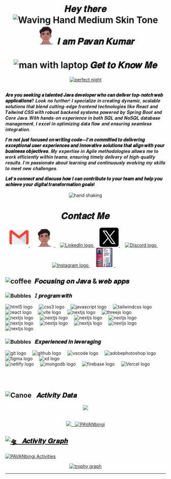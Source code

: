 <meta charset="UTF-8">
<meta name="viewport" content="width=device-width, initial-scale=1.0">
<meta name="description" content="Shahram Shakiba's GitHub profile. Web Developer skilled in Three.js, WebGL, GLSL, GSAP, React.js, Next.js, Tailwind CSS, JavaScript, HTML, CSS and Blender.">
<meta name="author" content="Shahram Shakiba">
<meta name="keywords" content="Shahram Shakiba, Web Developer, Three.js, WebGL, GLSL, GSAP, React, Next, Tailwindcss, JavaScript, CSS, HTML, Blender, 3D, Shader">

<meta http-equiv='cache-control' content='no-cache'> 
<meta http-equiv='expires' content='0'> 
<meta http-equiv='pragma' content='no-cache'>

<meta property="og:title" content="Shahram Shakiba's GitHub Profile">
<meta property="og:description" content=" Web Developer skilled in Three.js, WebGL, GLSL, GSAP, React.js, Next.js, Tailwind CSS, JavaScript, HTML, CSS and Blender.">
<meta property="og:image" content="https://github.com/user-attachments/assets/f66bb321-601e-4483-a70e-e941c7c42581">
<meta property="og:url" content="https://github.com/ShahramShakiba">
<meta property="og:type" content="website">

<!--============================== WELCOME IMAGE ==============================-->
<div align='center'> 
  <h1>
   𝑯𝒆𝒚 𝒕𝒉𝒆𝒓𝒆 <img src="https://raw.githubusercontent.com/Tarikul-Islam-Anik/Animated-Fluent-Emojis/master/Emojis/Hand%20gestures/Waving%20Hand%20Medium%20Skin%20Tone.png" alt="Waving Hand Medium Skin Tone" width="35" height="35" /> <img src="https://raw.githubusercontent.com/PAVANbingi/PAVANbingi/main/.github/workflows/WhatsApp%20Image%202025-01-01%20at%2012.02.50_3dd2a207.png" width="60" height="60" alt="Portfolio logo" />
 𝑰 𝒂𝒎 𝑷𝒂𝒗𝒂𝒏 𝑲𝒖𝒎𝒂𝒓
  </h3>
  <h1> <img src="https://github.com/ShahramShakiba/ShahramShakiba/assets/110089830/51f89720-05d3-4dac-b223-b6b81099a25f" alt="man with laptop" width="50" height="50" /> 𝑮𝒆𝒕 𝒕𝒐 𝑲𝒏𝒐𝒘 𝑴𝒆 </h1> 
  
</div> 

<div align='left'>
<div id="header" align="center">
  <a href="https://pavanbingi.github.io/________bpk/" style="flex: 0;">
  <img src="https://raw.githubusercontent.com/PAVANbingi/PAVANbingi/main/.github/workflows/Untitled%20design%20(1).gif" width="950" height="450" alt="perfect night" /></a>
</div>


<br>


<!--=================================== ABOUT ME ====================================-->


**𝑨𝒓𝒆 𝒚𝒐𝒖 𝒔𝒆𝒆𝒌𝒊𝒏𝒈 𝒂 𝒕𝒂𝒍𝒆𝒏𝒕𝒆𝒅 𝑱𝒂𝒗𝒂 𝒅𝒆𝒗𝒆𝒍𝒐𝒑𝒆𝒓 𝒘𝒉𝒐 𝒄𝒂𝒏 𝒅𝒆𝒍𝒊𝒗𝒆𝒓 𝒕𝒐𝒑-𝒏𝒐𝒕𝒄𝒉 𝒘𝒆𝒃 𝒂𝒑𝒑𝒍𝒊𝒄𝒂𝒕𝒊𝒐𝒏𝒔?** 𝑳𝒐𝒐𝒌 𝒏𝒐 𝒇𝒖𝒓𝒕𝒉𝒆𝒓! 𝑰 𝒔𝒑𝒆𝒄𝒊𝒂𝒍𝒊𝒛𝒆 𝒊𝒏 𝒄𝒓𝒆𝒂𝒕𝒊𝒏𝒈 𝒅𝒚𝒏𝒂𝒎𝒊𝒄, 𝒔𝒄𝒂𝒍𝒂𝒃𝒍𝒆 𝒔𝒐𝒍𝒖𝒕𝒊𝒐𝒏𝒔 𝒕𝒉𝒂𝒕 𝒃𝒍𝒆𝒏𝒅 𝒄𝒖𝒕𝒕𝒊𝒏𝒈-𝒆𝒅𝒈𝒆 𝒇𝒓𝒐𝒏𝒕𝒆𝒏𝒅 𝒕𝒆𝒄𝒉𝒏𝒐𝒍𝒐𝒈𝒊𝒆𝒔 𝒍𝒊𝒌𝒆 𝑹𝒆𝒂𝒄𝒕 𝒂𝒏𝒅 𝑻𝒂𝒊𝒍𝒘𝒊𝒏𝒅 𝑪𝑺𝑺 𝒘𝒊𝒕𝒉 𝒓𝒐𝒃𝒖𝒔𝒕 𝒃𝒂𝒄𝒌𝒆𝒏𝒅 𝒔𝒚𝒔𝒕𝒆𝒎𝒔 𝒑𝒐𝒘𝒆𝒓𝒆𝒅 𝒃𝒚 𝑺𝒑𝒓𝒊𝒏𝒈 𝑩𝒐𝒐𝒕 𝒂𝒏𝒅 𝑪𝒐𝒓𝒆 𝑱𝒂𝒗𝒂. 𝑾𝒊𝒕𝒉 𝒉𝒂𝒏𝒅𝒔-𝒐𝒏 𝒆𝒙𝒑𝒆𝒓𝒊𝒆𝒏𝒄𝒆 𝒊𝒏 𝒃𝒐𝒕𝒉 𝑺𝑸𝑳 𝒂𝒏𝒅 𝑵𝒐𝑺𝑸𝑳 𝒅𝒂𝒕𝒂𝒃𝒂𝒔𝒆 𝒎𝒂𝒏𝒂𝒈𝒆𝒎𝒆𝒏𝒕, 𝑰 𝒆𝒙𝒄𝒆𝒍 𝒊𝒏 𝒐𝒑𝒕𝒊𝒎𝒊𝒛𝒊𝒏𝒈 𝒅𝒂𝒕𝒂 𝒇𝒍𝒐𝒘 𝒂𝒏𝒅 𝒆𝒏𝒔𝒖𝒓𝒊𝒏𝒈 𝒔𝒆𝒂𝒎𝒍𝒆𝒔𝒔 𝒊𝒏𝒕𝒆𝒈𝒓𝒂𝒕𝒊𝒐𝒏.

**𝑰’𝒎 𝒏𝒐𝒕 𝒋𝒖𝒔𝒕 𝒇𝒐𝒄𝒖𝒔𝒆𝒅 𝒐𝒏 𝒘𝒓𝒊𝒕𝒊𝒏𝒈 𝒄𝒐𝒅𝒆—𝑰’𝒎 𝒄𝒐𝒎𝒎𝒊𝒕𝒕𝒆𝒅 𝒕𝒐 𝒅𝒆𝒍𝒊𝒗𝒆𝒓𝒊𝒏𝒈 𝒆𝒙𝒄𝒆𝒑𝒕𝒊𝒐𝒏𝒂𝒍 𝒖𝒔𝒆𝒓 𝒆𝒙𝒑𝒆𝒓𝒊𝒆𝒏𝒄𝒆𝒔 𝒂𝒏𝒅 𝒊𝒏𝒏𝒐𝒗𝒂𝒕𝒊𝒗𝒆 𝒔𝒐𝒍𝒖𝒕𝒊𝒐𝒏𝒔 𝒕𝒉𝒂𝒕 𝒂𝒍𝒊𝒈𝒏 𝒘𝒊𝒕𝒉 𝒚𝒐𝒖𝒓 𝒃𝒖𝒔𝒊𝒏𝒆𝒔𝒔 𝒐𝒃𝒋𝒆𝒄𝒕𝒊𝒗𝒆𝒔.** 𝑴𝒚 𝒆𝒙𝒑𝒆𝒓𝒕𝒊𝒔𝒆 𝒊𝒏 𝑨𝒈𝒊𝒍𝒆 𝒎𝒆𝒕𝒉𝒐𝒅𝒐𝒍𝒐𝒈𝒊𝒆𝒔 𝒂𝒍𝒍𝒐𝒘𝒔 𝒎𝒆 𝒕𝒐 𝒘𝒐𝒓𝒌 𝒆𝒇𝒇𝒊𝒄𝒊𝒆𝒏𝒕𝒍𝒚 𝒘𝒊𝒕𝒉𝒊𝒏 𝒕𝒆𝒂𝒎𝒔, 𝒆𝒏𝒔𝒖𝒓𝒊𝒏𝒈 𝒕𝒊𝒎𝒆𝒍𝒚 𝒅𝒆𝒍𝒊𝒗𝒆𝒓𝒚 𝒐𝒇 𝒉𝒊𝒈𝒉-𝒒𝒖𝒂𝒍𝒊𝒕𝒚 𝒓𝒆𝒔𝒖𝒍𝒕𝒔. 𝑰’𝒎 𝒑𝒂𝒔𝒔𝒊𝒐𝒏𝒂𝒕𝒆 𝒂𝒃𝒐𝒖𝒕 𝒍𝒆𝒂𝒓𝒏𝒊𝒏𝒈 𝒂𝒏𝒅 𝒄𝒐𝒏𝒕𝒊𝒏𝒖𝒐𝒖𝒔𝒍𝒚 𝒆𝒗𝒐𝒍𝒗𝒊𝒏𝒈 𝒎𝒚 𝒔𝒌𝒊𝒍𝒍𝒔 𝒕𝒐 𝒎𝒆𝒆𝒕 𝒏𝒆𝒘 𝒄𝒉𝒂𝒍𝒍𝒆𝒏𝒈𝒆𝒔.

**𝑳𝒆𝒕’𝒔 𝒄𝒐𝒏𝒏𝒆𝒄𝒕 𝒂𝒏𝒅 𝒅𝒊𝒔𝒄𝒖𝒔𝒔 𝒉𝒐𝒘 𝑰 𝒄𝒂𝒏 𝒄𝒐𝒏𝒕𝒓𝒊𝒃𝒖𝒕𝒆 𝒕𝒐 𝒚𝒐𝒖𝒓 𝒕𝒆𝒂𝒎 𝒂𝒏𝒅 𝒉𝒆𝒍𝒑 𝒚𝒐𝒖 𝒂𝒄𝒉𝒊𝒆𝒗𝒆 𝒚𝒐𝒖𝒓 𝒅𝒊𝒈𝒊𝒕𝒂𝒍 𝒕𝒓𝒂𝒏𝒔𝒇𝒐𝒓𝒎𝒂𝒕𝒊𝒐𝒏 𝒈𝒐𝒂𝒍𝒔!**

<div align="center">
  <img src="https://github.com/ShahramShakiba/ShahramShakiba/assets/110089830/98f56d40-5e1f-43f3-83a5-3327edebe101" height="40" alt="hand shaking" style="vertical-align: middle;"/>
  <h1>   𝑪𝒐𝒏𝒕𝒂𝒄𝒕 𝑴𝒆</h1>
</div>





<!--=================================== SOCIAL MEDIA ====================================-->

<p align="center">



<a href="mailto:bingipavankumar63@gmail.com" target="_blank">
  <img src="https://raw.githubusercontent.com/PAVANbingi/PAVANbingi/main/.github/workflows/gmail.png" width="60" height="60" alt="Email logo" />
</a> &nbsp; &nbsp;


<a href="https://pavanbingi.github.io/________bpk/" target="_blank">
  <img src="https://raw.githubusercontent.com/PAVANbingi/PAVANbingi/main/.github/workflows/WhatsApp%20Image%202025-01-01%20at%2012.02.50_3dd2a207.png" width="60" height="60" alt="Portfolio logo" />
</a> &nbsp; &nbsp;



  <a href="https://www.linkedin.com/in/pavan-kumar-bingi-7a7a7a2a6/" target="_blank">
    <img src="https://raw.githubusercontent.com/maurodesouza/profile-readme-generator/master/src/assets/icons/social/linkedin/default.svg" width="60" height="60" alt="LinkedIn logo" />
  </a> &nbsp;  &nbsp;

  <a href="https://x.com/PavanKumarBing3" target="_blank">
  <img src="https://raw.githubusercontent.com/PAVANbingi/PAVANbingi/main/.github/workflows/twitter.png" width="60" height="60" alt="Twitter logo" />
</a> &nbsp; &nbsp;

  
  <a href="https://discord.gg/ucEXkXQD" target="_blank">
        <img src="https://raw.githubusercontent.com/maurodesouza/profile-readme-generator/master/src/assets/icons/social/discord/default.svg" width="60" height="60" alt="Discord logo" />
      </a> &nbsp; &nbsp;
  
  <a href="https://www.instagram.com/pavan_kumar_bingi_/" target="_blank">
        <img src="https://raw.githubusercontent.com/maurodesouza/profile-readme-generator/master/src/assets/icons/social/instagram/default.svg" width="60" height="60" alt="Instagram logo" />
      </a> &nbsp; &nbsp;

 <a href="https://pavanbingi.github.io/________bpk/img/CoverLetter(PavanKumarBingi).pdf" target="_blank">
  <img src="https://raw.githubusercontent.com/PAVANbingi/PAVANbingi/main/.github/workflows/cv.png" width="60" height="60" alt="Resume logo" />
</a> &nbsp; &nbsp;

      
      
      

<!--=================================== MY SKILLS ===================================-->
<h2> <img src="https://github.com/ShahramShakiba/ShahramShakiba/assets/110089830/8726e87d-d46b-498f-85e7-9f3fc9b86d72" height="45" alt="coffee" /> &nbsp;𝑭𝒐𝒄𝒖𝒔𝒊𝒏𝒈 𝒐𝒏 𝑱𝒂𝒗𝒂 & 𝒘𝒆𝒃 𝒂𝒑𝒑𝒔

  </h2>


  
<h3> <img src="https://raw.githubusercontent.com/Tarikul-Islam-Anik/Animated-Fluent-Emojis/master/Emojis/Symbols/Bubbles.png" alt="Bubbles" width="40" height="40" />  &nbsp; 𝘐 𝒑𝒓𝒐𝒈𝒓𝒂𝒎 𝒘𝒊𝒕𝒉 </h3> 

<img src="https://skillicons.dev/icons?i=html" height="40" alt="html5 logo"  />
  <img width="12" />
  <img src="https://skillicons.dev/icons?i=css" height="40" alt="css3 logo"  />
  <img width="12" />
  <img src="https://skillicons.dev/icons?i=js" height="40" alt="javascript logo"  />
  <img width="12" />
  <img src="https://skillicons.dev/icons?i=tailwind" height="40" alt="tailwindcss logo"  />
  <img width="12" />
  <img src="https://skillicons.dev/icons?i=react" height="40" alt="react logo"  />
  <img width="12" />
  <img src="https://skillicons.dev/icons?i=vite" height="40" alt="vite logo"  />
  <img width="12" />
  <img src="https://skillicons.dev/icons?i=nextjs" height="40" alt="nextjs logo"  />
   <img width="12" />
   <img src="https://skillicons.dev/icons?i=threejs" height="40" alt="threejs logo"  />
   <img width="12" />
  
  <br/>
  
   <img src="https://skillicons.dev/icons?i=java" height="40" alt="nextjs logo"  />
  <img width="12" />
   <img src="https://skillicons.dev/icons?i=spring" height="40" alt="nextjs logo"  />
  <img width="12" />
   <img src="https://skillicons.dev/icons?i=spring" height="40" alt="nextjs logo"  />
  <img width="12" />
   <img src="https://skillicons.dev/icons?i=mongodb" height="40" alt="nextjs logo"  />
  <img width="12" />
  <img src="https://skillicons.dev/icons?i=mysql" height="40" alt="nextjs logo"  />
  <img width="12" />
   <img src="https://skillicons.dev/icons?i=postgresql" height="40" alt="nextjs logo"  />
  <img width="12" />
   <img src="https://skillicons.dev/icons?i=python" height="40" alt="nextjs logo"  />
  <img width="12" />
 <img src="https://skillicons.dev/icons?i=tensorflow" height="40" alt="nextjs logo"  />
  <img width="12" />
   <img src="https://skillicons.dev/icons?i=matplotlib" height="40" alt="nextjs logo"  />
  <img width="12" />


<br/>

<h3> <img src="https://raw.githubusercontent.com/Tarikul-Islam-Anik/Animated-Fluent-Emojis/master/Emojis/Symbols/Bubbles.png" alt="Bubbles" width="40" height="40" /> &nbsp; 𝑬𝒙𝒑𝒆𝒓𝒊𝒆𝒏𝒄𝒆𝒅 𝒊𝒏 𝒍𝒆𝒗𝒆𝒓𝒂𝒈𝒊𝒏𝒈

  </h3>
 


  <img src="https://skillicons.dev/icons?i=git" height="40" alt="git logo"  />
  <img width="12" />
  <img src="https://skillicons.dev/icons?i=github" height="40" alt="github logo"  />
  <img width="12" />
  <img src="https://skillicons.dev/icons?i=vscode" height="40" alt="vscode logo"  />
  <img width="12" />
  <img src="https://skillicons.dev/icons?i=ps" height="40" alt="adobephotoshop logo"  />
  <img width="12" />
  <img src="https://skillicons.dev/icons?i=figma" height="40" alt="figma logo"  />
  <img width="12" />
  <img src="https://skillicons.dev/icons?i=xd" height="40" alt="xd logo"  />
  <img width="12" />
  <br/>
  <img src="https://cdn.simpleicons.org/netlify/00C7B7" height="40" alt="netlify logo"  />
  <img width="12" />
  <img src="https://skillicons.dev/icons?i=postman" height="40" alt="mongodb logo"  />
  <img width="12" />
  <img src="https://skillicons.dev/icons?i=docker" height="40" alt="firebase logo"  />
  <img width="12" />
  <img src="https://img.shields.io/badge/vercel-%23000000.svg?style=flat&logo=vercel&logoColor=white" height="40" alt="Vercel logo"  />
  <img width="12" />

<br/><br/>
<!--=================================== MY STATS ===================================-->
<h2>
  <img src="https://raw.githubusercontent.com/Tarikul-Islam-Anik/Animated-Fluent-Emojis/master/Emojis/Travel%20and%20places/Canoe.png" alt="Canoe" width="50" height="50" /> &nbsp; 𝑨𝒄𝒕𝒊𝒗𝒊𝒕𝒚 𝑫𝒂𝒕𝒂
</h2>
<div align="center">
<a href="https://github.com/PAVANbingi">
<img src="http://github-profile-summary-cards.vercel.app/api/cards/profile-details?username=PAVANbingi&theme=onedark" height="180em" /> <br/><br/>

<img src="http://github-profile-summary-cards.vercel.app/api/cards/stats?username=PAVANbingi&theme=onedark" height="180em" />&nbsp;&nbsp;&nbsp;<img height="180em" src="https://github-readme-stats.vercel.app/api/top-langs/?username=PAVANbingi&langs_count=8&theme=onedark" alt=PAVANbingi /> 
</div>

<!--============================== Activity Graph ==============================-->
<h2 align="left"> <img src="https://fonts.gstatic.com/s/e/notoemoji/latest/1f6f8/512.gif" alt="🛸" width="60" >
  &nbsp; 𝑨𝒄𝒕𝒊𝒗𝒊𝒕𝒚 𝑮𝒓𝒂𝒑𝒉


</h2>
<img align="center" src="https://github-readme-activity-graph.vercel.app/graph?username=PAVANbingi&radius=16&theme=react&area=true&order=5&hide_border=true&title_color=77d3ee" alt="PAVANbingi Activities"/>

<br/>

<!--============================== MY Trophy ==============================-->

<div id="header" align="center">
<p align="center">
  <img src="https://github-profile-trophy.vercel.app?username=PAVANbingi&theme=dark_dimmed&column=-1&row=1&margin-w=8&margin-h=8&no-bg=true&no-frame=true&order=4" height="150" alt="trophy graph" />
</p>
</div>

<hr>
